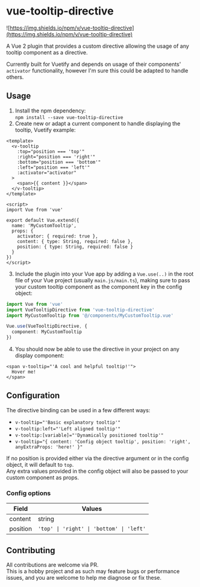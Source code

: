 # vue-tooltip-directive
![https://img.shields.io/npm/v/vue-tooltip-directive](https://img.shields.io/npm/v/vue-tooltip-directive)

A Vue 2 plugin that provides a custom directive allowing the usage of any tooltip component as a directive.

Currently built for Vuetify and depends on usage of their components' `activator` functionality, however I'm sure this could be adapted to handle others.

## Usage

1. Install the npm dependency:  
```npm install --save vue-tooltip-directive```
2. Create new or adapt a current component to handle displaying the tooltip, Vuetify example:
```vue
<template>
  <v-tooltip
    :top="position === 'top'"
    :right="position === 'right'"
    :bottom="position === 'bottom'"
    :left="position === 'left'"
    :activator="activator"
  >
    <span>{{ content }}</span>
  </v-tooltip>
</template>

<script>
import Vue from 'vue'

export default Vue.extend({
  name: 'MyCustomTooltip',
  props: {
    activator: { required: true },
    content: { type: String, required: false },
    position: { type: String, required: false }
  }
})
</script>
```
3. Include the plugin into your Vue app by adding a `Vue.use(..)` in the root file of your Vue project (usually `main.js/main.ts`), making sure to pass your custom tooltip component as the component key in the config object:
```typescript
import Vue from 'vue'
import VueTooltipDirective from 'vue-tooltip-directive'
import MyCustomTooltip from '@/components/MyCustomTooltip.vue'

Vue.use(VueTooltipDirective, {
  component: MyCustomTooltip
})
```
4. You should now be able to use the directive in your project on any display component:
```vue
<span v-tooltip="'A cool and helpful tooltip!'">
  Hover me!
</span>
```

## Configuration
The directive binding can be used in a few different ways:
- ```v-tooltip="'Basic explanatory tooltip'"```
- ```v-tooltip:left="'Left aligned tooltip'"```
- ```v-tooltip:[variable]="'Dynamically positioned tooltip'"```
- ```v-tooltip="{ content: 'Config object tooltip', position: 'right', anyExtraProps: 'here!' }"```

If no position is provided either via the directive argument or in the config object, it will default to `top`.  
Any extra values provided in the config object will also be passed to your custom component as props.

### Config options
| Field    | Values                                   |
|----------|------------------------------------------|
| content  | string                                   |
| position | `'top' \| 'right' \| 'bottom' \| 'left'` |

## Contributing
All contributions are welcome via PR.  
This is a hobby project and as such may feature bugs or performance issues, and you are welcome to help me diagnose or fix these.